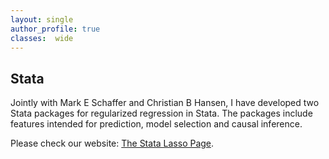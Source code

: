 ```yaml
---
layout: single
author_profile: true
classes:  wide
---
```


## Stata

Jointly with Mark E Schaffer and Christian B Hansen, I have developed two Stata packages for regularized regression in Stata. The packages include features intended for prediction, model selection and causal inference.

Please check our website: [The Stata Lasso Page](https://statalasso.github.io/).
